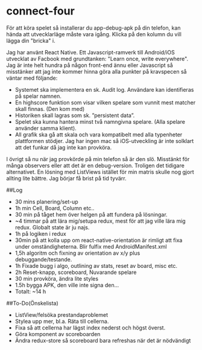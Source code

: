 # connect-four
För att köra spelet så installerar du app-debug-apk på din telefon, kan hända att utvecklarläge måste vara igång. Klicka på den kolumn du vill lägga din "bricka" i.

Jag har använt React Native. Ett Javascript-ramverk till Android/iOS utvecklat av Facbook med grundtanken: "Learn once, write everywhere".
Jag är inte helt hundra på någon front-end ännu eller Javascript så  misstänker att jag inte kommer hinna göra alla punkter på kravspecen så väntar med följande:
- Systemet ska implementera en sk. Audit log. Användare kan identifieras på spelar namnen.
- En highscore funktion som visar vilken spelare som vunnit mest matcher skall finnas. (Den kom med)
- Historiken skall lagras som sk. ”persistent data”.
- Spelet ska kunna hantera minst två namngivna spelare. (Alla spelare använder samma
klient).
- All grafik ska gå att skala och vara kompatibelt med alla typenheter plattformen stödjer. Jag har ingen mac så iOS-utveckling är inte solklart att det funkar då jag inte kan provköra.

I övrigt så nu när jag provkörde på min telefon så är den slö. Misstänkt för många observers eller att det är en debug-version. Troligen det tidigare alternativet.
En lösning med ListViews istället för min matris skulle nog gjort allting lite bättre. Jag börjar få brist på tid tyvärr.


##Log
- 30 mins planering/set-up
- 1h min Cell, Board, Column etc..
- 30 min på tåget hem över helgen på att fundera på lösningar.
- ~4 timmar på att lära mig/setupa redux, mest för att jag ville lära mig redux. Globalt state är ju najs.
- 1h på logiken i redux
- 30min på att kolla upp om react-native-orientation är rimligt att fixa under omständigheterna. Blir fulfix med AndroidManifest.xml
- 1,5h algoritm och fixning av orientation av x/y plus debuggande/testande.
- 1h Fixade bugg i algo, outlining av stats, reset av board, misc etc.
- 2h Reset-knapp, scoreboard, Nuvarande spelare
- 30 min provköra, ändra lite styles
- 1.5h bygga APK, den ville inte signa den...
- Totalt: ~14 h

##To-Do(Önskelista)
- ListView/felsöka prestandaproblemet
- Stylea upp mer, bl.a. Räta till cellerna.
- Fixa så att cellerna har lägst index nederst och högst överst.
- Göra komponent av scoreboarden
- Ändra redux-store så scoreboard bara refreshas när det är nödvändigt
